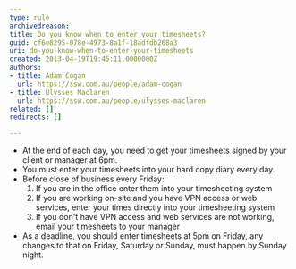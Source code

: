 ```yaml
---
type: rule
archivedreason: 
title: Do you know when to enter your timesheets?
guid: cf6e8295-078e-4973-8a1f-18adfdb268a3
uri: do-you-know-when-to-enter-your-timesheets
created: 2013-04-19T19:45:11.0000000Z
authors:
- title: Adam Cogan
  url: https://ssw.com.au/people/adam-cogan
- title: Ulysses Maclaren
  url: https://ssw.com.au/people/ulysses-maclaren
related: []
redirects: []

---
```



<ul><li>At the end of each day, you need to get your timesheets signed by your client or manager at 6pm.</li><li>You must enter your timesheets into your hard copy diary every day.</li><li>Before close of business every Friday&#58; 
      <ol><li>If you are in the office enter them into your timesheeting system</li><li>If you are working on-site and you have VPN access or web services, enter your times directly into your timesheeting system</li><li>If you don't have VPN access and web services are not working, email your timesheets to your manager</li></ol></li>
   <li>As a deadline, you should enter timesheets at 5pm on Friday, any changes to that on Friday, Saturday or Sunday, must happen by Sunday night.</li></ul>
<br><excerpt class='endintro'></excerpt><br>



